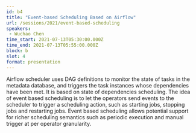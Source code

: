 ```yaml
---
id: b4
title: "Event-based Scheduling Based on Airflow"
url: /sessions/2021/event-based-scheduling
speakers:
 - Wuchao Chen
time_start: 2021-07-13T05:30:00.000Z
time_end: 2021-07-13T05:55:00.000Z
block: b
slot: 4
format: presentation
---
```


Airflow scheduler uses DAG definitions to monitor the state of tasks in the metadata database, and triggers the task instances whose dependencies have been met. It is based on state of dependencies scheduling. 
 The idea of event based scheduling is to let the operators send events to the scheduler to trigger a scheduling action, such as starting jobs, stopping jobs and restarting jobs. Event based scheduling allows potential support for richer scheduling semantics such as periodic execution and manual trigger at per operator granularity.